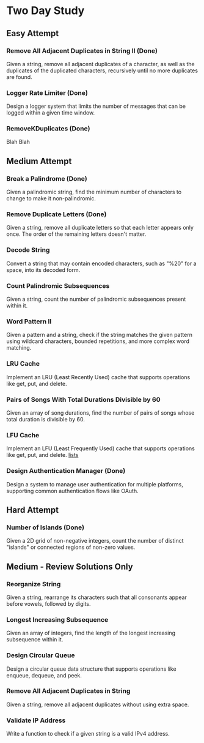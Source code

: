 # Two Day Study


## Easy Attempt
### Remove All Adjacent Duplicates in String II (Done)

Given a string, remove all adjacent duplicates of a character, as well as the duplicates of the duplicated characters, recursively until no more duplicates are found.

### Logger Rate Limiter (Done)
Design a logger system that limits the number of messages that can be logged within a given time window.

### RemoveKDuplicates (Done)
Blah Blah

## Medium Attempt

### Break a Palindrome (Done)
Given a palindromic string, find the minimum number of characters to change to make it non-palindromic.

### Remove Duplicate Letters (Done)

Given a string, remove all duplicate letters so that each letter appears only once. The order of the remaining letters doesn't matter.

### Decode String
Convert a string that may contain encoded characters, such as "%20" for a space, into its decoded form.

### Count Palindromic Subsequences
Given a string, count the number of palindromic subsequences present within it.

### Word Pattern II
Given a pattern and a string, check if the string matches the given pattern using wildcard characters, bounded repetitions, and more complex word matching.

### LRU Cache
Implement an LRU (Least Recently Used) cache that supports operations like get, put, and delete.

### Pairs of Songs With Total Durations Divisible by 60
Given an array of song durations, find the number of pairs of songs whose total duration is divisible by 60.

### LFU Cache
Implement an LFU (Least Frequently Used) cache that supports operations like get, put, and delete.
[lists](..%2Fsrc%2Fmain%2Fjava%2Forg%2Fmwatt%2Falgorithms%2Flists)

### Design Authentication Manager (Done)
Design a system to manage user authentication for multiple platforms, supporting common authentication flows like OAuth.

## Hard Attempt

### Number of Islands (Done)
Given a 2D grid of non-negative integers, count the number of distinct "islands" or connected regions of non-zero values.

## Medium - Review Solutions Only
### Reorganize String
Given a string, rearrange its characters such that all consonants appear before vowels, followed by digits.

### Longest Increasing Subsequence
Given an array of integers, find the length of the longest increasing subsequence within it.

### Design Circular Queue
Design a circular queue data structure that supports operations like enqueue, dequeue, and peek.

### Remove All Adjacent Duplicates in String
Given a string, remove all adjacent duplicates without using extra space.

### Validate IP Address
Write a function to check if a given string is a valid IPv4 address.

